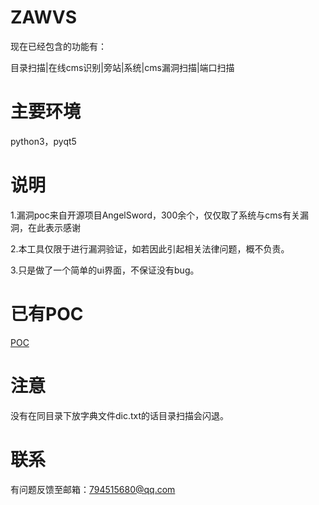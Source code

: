# ZAWVS
现在已经包含的功能有：

目录扫描|在线cms识别|旁站|系统|cms漏洞扫描|端口扫描

# 主要环境
python3，pyqt5  


# 说明
1.漏洞poc来自开源项目AngelSword，300余个，仅仅取了系统与cms有关漏洞，在此表示感谢  

2.本工具仅限于进行漏洞验证，如若因此引起相关法律问题，概不负责。  

3.只是做了一个简单的ui界面，不保证没有bug。  

# 已有POC
[POC](./poc.md)

# 注意
没有在同目录下放字典文件dic.txt的话目录扫描会闪退。

# 联系
有问题反馈至邮箱：794515680@qq.com

